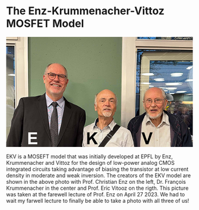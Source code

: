 # The Enz-Krummenacher-Vittoz MOSFET Model

![The initial creators of the EKV model](/img/EKV.png)

EKV is a MOSEFT model that was initially developed at EPFL by Enz, Krummenacher and Vittoz for the design of low-power analog CMOS integrated circuits taking advantage of biasing the transistor at low current density in moderate and weak inversion. The creators of the EKV model are shown in the above photo with Prof. Christian Enz on the left, Dr. François Krummenacher in the center and Prof. Eric Vitooz on the rigth. This picture was taken at the farewell lecture of Prof. Enz on April 27 2023. We had to wait my farwell lecture to finally be able to take a photo with all three of us!


